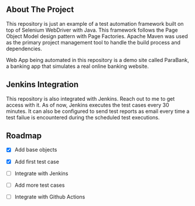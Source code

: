 

<!-- ABOUT THE PROJECT -->
## About The Project

This repository is just an example of a test automation framework built on top of Selenium WebDriver with Java.
This framework follows the Page Object Model design pattern with Page Factories. Apache Maven was used
as the primary project management tool to handle the build process and dependencies. 

Web App being automated in this repository is a demo site called ParaBank, a banking app that simulates a real online banking website. 


<!-- JENKINS INTEGRATION -->
## Jenkins Integration

This repository is also integrated with Jenkins. Reach out to me to get access with it. 
As of now, Jenkins executes the test cases every 30 minutes. It can also be configured to send test reports as email every time a test failue is encountered during the scheduled test executions.

<!-- ROADMAP -->
## Roadmap

- [x] Add base objects
- [x] Add first test case
- [ ] Integrate with Jenkins
- [ ] Add more test cases
- [ ] Integrate with Github Actions



